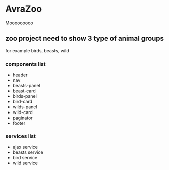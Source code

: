 # AvraZoo

Mooooooooo

## zoo project need to show  3 type of animal groups 

for example birds, beasts, wild

### components list

* header
* nav
* beasts-panel
* beast-card
* birds-panel
* bird-card
* wilds-panel
* wild-card
* paginator
* footer 

### services list

* ajax service
* beasts service
* bird service
* wild service
